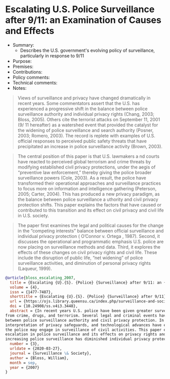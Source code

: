 # Escalating U.S. Police Surveillance after 9/11: an Examination of Causes and Effects

- Summary:
  - Describes the U.S. government's evolving policy of surveillance, particularly in response to 9/11
- Purpose:
- Premises:
- Contributions:
- Policy comments:
- Technical comments:
- Notes:

>Views of surveillance and privacy have changed dramatically in recent years. Some commentators assert that the U.S.
has experienced a progressive shift in the balance between police surveillance authority and individual privacy rights
(Chang, 2003; Bloss, 2005). Others cite the terrorist attacks on September 11, 2001 (9/ 11 hereafter) as a watershed
event that provided the catalyst for the widening of police surveillance and search authority (Posner, 2003; Romero,
2003). The record is replete with examples of U.S. official responses to perceived public safety threats that have
precipitated an increase in police surveillance activity (Brown, 2003).

>The central position of this paper is that U.S. lawmakers a nd courts have reacted to perceived global terrorism and
crime threats by modifying established civil privacy protections, under the aegis of “preventive law enforcement,”
thereby giving the police broader surveillance powers (Cole, 2003). As a result, the police have transformed their
operational approaches and surveillance practices to focus more on information and intelligence gathering (Peterson,
2005; Carter, 2004). This has produced a new privacy paradigm, as the balance between police surveillance a uthority and
civil privacy protection shifts. This paper explains the factors that have caused or contributed to this transition and
its effect on civil privacy and civil life in U.S. society.

>The paper first examines the legal and political causes for the change in the “competing interests” balance between
official surveillance and individual privacy protection ( O’Connor v. Ortega , 1987). Second, it discusses the
operational and programmatic emphasis U.S. police are now placing on surveillance methods and data. Third, it explores
the effects of these changes on civil privacy rights and civil life. These include the disruption of public life, “net
widening” of police surveillance activities, and diminution of personal privacy rights (Laqueur, 1999).

```bib
@article{bloss_escalating_2007,
  title = {Escalating {U}.{S}. {Police} {Surveillance} after 9/11: an {Examination} of {Causes} and {Effects}},
  volume = {4},
  issn = {1477-7487},
  shorttitle = {Escalating {U}.{S}. {Police} {Surveillance} after 9/11},
  url = {https://ojs.library.queensu.ca/index.php/surveillance-and-society/article/view/3448},
  doi = {10.24908/ss.v4i3.3448},
  abstract = {In recent years U.S. police have been given greater surveillance powers in response to perceived threats
from crime, drugs, and terrorism. Several legal and criminal events have facilitated a reevaluation of the balance
between police surveillance authority and civil privacy protection. In the post-9/11 era, changes in federal law, court
interpretation of privacy safeguards, and technological advances have expanded the circumstances and methods by which
the police may engage in surveillance of civil activities. This paper examines the factors contributing to the
escalation in police surveillance and its effects on privacy rights and civil life. The analysis suggests that
increasing police surveillance has diminished individual privacy protections and impacted aspects of civil life.},
  number = {3},
  urldate = {2020-03-27},
  journal = {Surveillance \& Society},
  author = {Bloss, William},
  month = sep,
  year = {2007}
}
```
